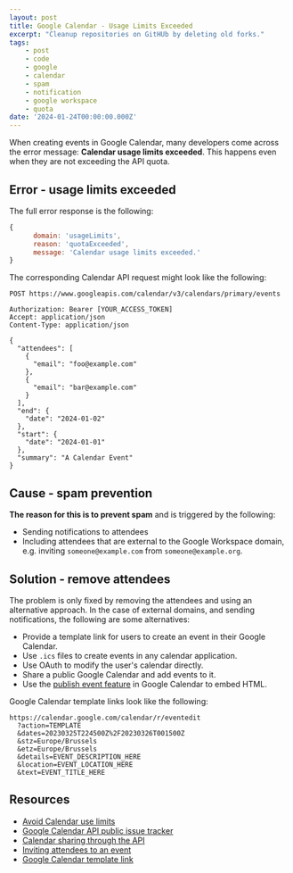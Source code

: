 ```yaml
---
layout: post
title: Google Calendar - Usage Limits Exceeded
excerpt: "Cleanup repositories on GitHUb by deleting old forks."
tags:
    - post
    - code
    - google
    - calendar
    - spam
    - notification
    - google workspace
    - quota
date: '2024-01-24T00:00:00.000Z'
---
```


When creating events in Google Calendar, many developers come across the error message: **Calendar usage limits exceeded**. This happens even when they are not exceeding the API quota. 

## Error - usage limits exceeded

The full error response is the following:

```js
{
      domain: 'usageLimits',
      reason: 'quotaExceeded',
      message: 'Calendar usage limits exceeded.'
}
```

The corresponding Calendar API request might look like the following:

```http
POST https://www.googleapis.com/calendar/v3/calendars/primary/events

Authorization: Bearer [YOUR_ACCESS_TOKEN]
Accept: application/json
Content-Type: application/json

{
  "attendees": [
    {
      "email": "foo@example.com"
    },
    {
      "email": "bar@example.com"
    }
  ],
  "end": {
    "date": "2024-01-02"
  },
  "start": {
    "date": "2024-01-01"
  },
  "summary": "A Calendar Event"
}
```

## Cause - spam prevention

**The reason for this is to prevent spam** and is triggered by the following:

- Sending notifications to attendees
- Including attendees that are external to the Google Workspace domain, e.g. inviting `someone@example.com` from `someone@example.org`.

## Solution - remove attendees

The problem is only fixed by removing the attendees and using an alternative approach. In the case of external domains, and sending notifications, the following are some alternatives:

- Provide a template link for users to create an event in their Google Calendar.
- Use `.ics` files to create events in any calendar application.
- Use OAuth to modify the user's calendar directly.
- Share a public Google Calendar and add events to it.
- Use the [publish event feature](https://support.google.com/calendar/answer/41207) in Google Calendar to embed HTML.

Google Calendar template links look like the following:

```http
https://calendar.google.com/calendar/r/eventedit
  ?action=TEMPLATE
  &dates=20230325T224500Z%2F20230326T001500Z
  &stz=Europe/Brussels
  &etz=Europe/Brussels
  &details=EVENT_DESCRIPTION_HERE
  &location=EVENT_LOCATION_HERE
  &text=EVENT_TITLE_HERE
```

## Resources

- [Avoid Calendar use limits](https://support.google.com/a/answer/2905486)
- [Google Calendar API public issue tracker](https://issuetracker.google.com/issues?q=status:open%20componentid:191627%2B%20%22Calendar%20usage%20limits%20exceeded%22)
- [Calendar sharing through the API](https://developers.google.com/calendar/api/concepts/sharing)
- [Inviting attendees to an event](https://developers.google.com/calendar/api/concepts/inviting-attendees-to-events)
- [Google Calendar template link](https://support.google.com/calendar/answer/41207?hl=en)
